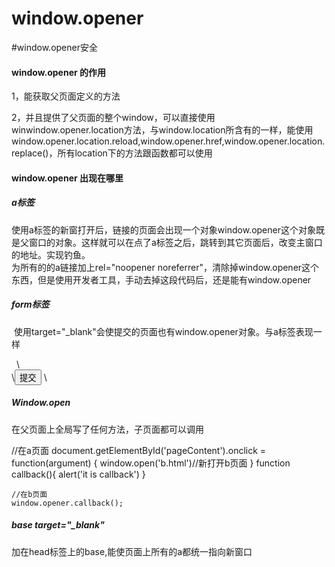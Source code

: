# window.opener
#window.opener安全

<h4>window.opener 的作用</h4>
<p>1，能获取父页面定义的方法</p>
<p>2，并且提供了父页面的整个window，可以直接使用winwindow.opener.location方法，与window.location所含有的一样，能使用window.opener.location.reload,window.opener.href,window.opener.location.replace()，所有location下的方法跟函数都可以使用</p>


<h4>window.opener 出现在哪里</h4>
<h5>a标签</h5>
<p>使用a标签的新窗打开后，链接的页面会出现一个对象window.opener这个对象既是父窗口的对象。这样就可以在点了a标签之后，跳转到其它页面后，改变主窗口的地址。实现钓鱼。<br/>
为所有的的a链接加上rel="noopener noreferrer"，清除掉window.opener这个东西，但是使用开发者工具，手动去掉这段代码后，还是能有window.opener
</p>


<h5>form标签</h5>
<p> 使用target="_blank"会使提交的页面也有window.opener对象。与a标签表现一样</p>
    \<form action="xss.html" method="get" target="_blank">
       \<button type="">提交</button>
    \</form>

<h5>Window.open</h5>
<p>在父页面上全局写了任何方法，子页面都可以调用</p>
    //在a页面
    document.getElementById('pageContent').onclick = function(argument) {
        window.open('b.html')//新打开b页面
    }
    function callback(){
        alert('it is callback')
    }

    //在b页面
    window.opener.callback();
<h5> base target="_blank"  </h5>
<p>加在head标签上的base,能使页面上所有的a都统一指向新窗口</p>

    
